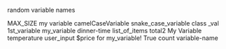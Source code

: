 random variable names

MAX_SIZE
my variable
camelCaseVariable
snake_case_variable
class
_val
1st_variable
my_variable
dinner-time
list_of_items
total2
My Variable
temperature
user_input
$price
for
my_variable!
True
count
variable-name
